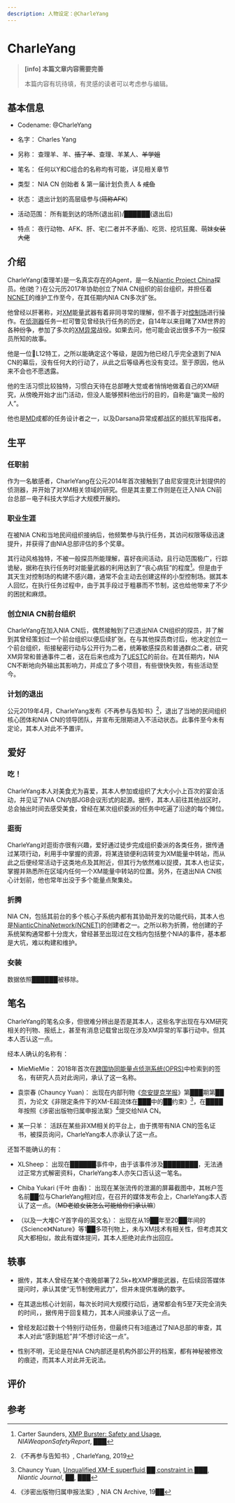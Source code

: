```yaml
---
description: 人物设定：@CharleYang
---
```


# CharleYang

> **[info] 本篇文章内容需要完善**
>
> 本篇内容有坑待填，有灵感的读者可以考虑参与编辑。

## 基本信息

- Codename: @CharleYang

- 名字： Charles Yang

- 另称： 查理羊、羊、~~插了羊~~、查理、羊某人、~~羊学姐~~

- 笔名： 任何以Y和C组合的名称均有可能，详见相关章节

- 类型： NIA CN 创始者 & 第一届计划负责人 & ~~咸鱼~~

- 状态： 退出计划的高层级参与(~~简称AFK~~)

- 活动范围： 所有能到达的场所(退出前)/██████(退出后)

- 特点： 夜行动物、AFK、肝、宅(二者并不矛盾)、吃货、挖坑狂魔、萌妹~~女装大佬~~

## 介绍

CharleYang(查理羊)是一名真实存在的Agent，是一名[Niantic Project China](/setting/entity/NIACN.md)探员。他(她？)在公元历2017年协助创立了NIA CN组织的前台组织，并担任着[NCNET](/setting/entity/NCNET.md)的维护工作至今，在其任期内NIA CN多次扩张。

他曾经以肝著称，对[XM](/setting/entity/XM.md)能量武器有着非同寻常的理解，但不善于对[控制场](/setting/entity/ControlField.md)进行操作。在[侦测器](/setting/entity/Scanner.md)任务一栏可瞥见曾经执行任务的历史，自14年以来目睹了XM世界的各种纷争，参加了多次的[XM异常](/setting/entity/XMAnomaly.md)战役。如果去问，他可能会说出很多不为一般探员所知的故事。

他是一位🎀L12特工，之所以能确定这个等级，是因为他已经几乎完全退到了NIA CN的幕后，没有任何大的行动了，从此之后等级再也没有变过。至于原因，他从来不会也不愿透露。

他的生活习惯比较独特，习惯白天待在总部睡大觉或者悄悄地做着自己的XM研究，从傍晚开始才出门活动，但没人能够预料他出行的目的，自称是“幽灵一般的人”。

他也是[MD](/setting/entity/MissionDay.md)成都的任务设计者之一，以及Darsana异常成都战区的抵抗军指挥者。

## 生平

### 任职前

作为一名敏感者，CharleYang在公元2014年首次接触到了由尼安提克计划提供的侦测器，并开始了对XM相关领域的研究。但是其主要工作则是在迁入NIA CN前台总部－电子科技大学后才大规模开展的。

### 职业生涯

在被NIA CN和当地民间组织接纳后，他频繁参与执行任务，其访问权限等级迅速提升，并获得了由NIA总部评估的多个奖章。

其行动风格独特，不被一般探员所能理解，喜好夜间活动，且行动范围极广，行踪诡秘，据称在执行任务时对能量武器的利用达到了“丧心病狂”的程度[^3]。但是由于其天生对控制场的构建不感兴趣，通常不会主动去创建这样的小型控制场。据其本人回忆，在执行任务过程中，由于其手段过于粗暴而不节制，这也给他带来了不少的困扰和麻烦。

### 创立NIA CN前台组织

CharleYang在加入NIA CN后，偶然接触到了已退出NIA CN组织的探员，并了解到其曾经策划过一个前台组织以便后续扩张。在与其他探员商讨后，他决定创立一个前台组织，衔接秘密行动与公开行为二者，统筹敏感探员和普通群众二者，研究XM异常和普通事件二者，这在后来也成为了[UESTC](/setting/entity/UESTC-Org.md)的前台。在其任期内，NIA CN不断地向外输出其影响力，并成立了多个项目，有些很快失败，有些活动至今。

### 计划的退出

公元2019年4月，CharleYang发布《不再参与告知书》[^4]，退出了当地的民间组织核心团体和NIA CN的领导团队，并宣布无限期进入不活动状态。此事件至今未有定论，其本人对此不予置评。

## 爱好

### 吃！

CharleYang本人对美食尤为喜爱，其本人参加或组织了大大小小上百次的宴会活动，并见证了NIA CN内部JGB会议形式的起源。据传，其本人前往其他战区时，总会抽出时间去感受美食，曾经在某次组织委派的任务中吃遍了沿途的每个摊位。

### 逛街

CharleYang对逛街亦很有兴趣，爱好通过徒步完成组织委派的各类任务，据传通过某项行动，利用手中掌握的资源，将某连锁便利店转变为XM能量中转站，而从此之后便经常活动于这类地点及其附近，但其行为依然难以捉摸，其本人也证实，掌握并熟悉所在区域内任何一个XM能量中转站的位置。另外，在退出NIA CN核心计划前，他也常年出没于多个能量点聚集处。

### 折腾

NIA CN，包括其前台的多个核心子系统内都有其协助开发的功能代码，其本人也是[NianticChinaNetwork(NCNET)](/setting/entity/NCNET.md)的创建者之一。之所以称为折腾，他创建的子系统架构通常都十分庞大，曾经甚至出现过在文档内包括整个NIA的事件，基本都是大坑，难以构建和维护。

### ~~女装~~

数据依照██████被移除。

## 笔名

CharleYang的笔名众多，但很难分辨出是否是其本人，这些名字出现在与XM研究相关的刊物、报纸上，甚至有消息记载曾出现在涉及XM异常的军事行动中。但其本人否认这一点。

经本人确认的名称有：

- MieMieMie： 2018年首次在[跨国协同能量点侦测系统(OPRS)](/setting/entity/OPRS.md)中检索到的签名，有研究人员对此询问，承认了这一名称。

- 袁崇春 (Chauncy Yuan)： 出现在内部刊物《[奈安提克学报](/setting/entity/NIAJournal.md)》第███期第██页，为论文《非限定条件下的XM-E超流体在███中的██约束》[^1]，在████年按照《涉密出版物归属申报法案》[^2]提交给NIA CN。

- 某一只羊： 活跃在某些非XM相关的平台上，由于携带有NIA CN的签名证书，被探员询问，CharleYang本人亦承认了这一点。

还暂不能确认的有：

- XLSheep： 出现在██████事件中，由于该事件涉及████████，无法通过正常方式解密资料，CharleYang本人亦矢口否认这一笔名。

- Chiba Yukari (千叶 由香)： 出现在某张流传的泄漏的屏幕截图中，其帐户签名前██位与CharleYang相对应，在召开的媒体发布会上，CharleYang本人否认了这一点。（~~MD老娘女装怎么可能给你们承认嘛~~）

- （以及一大堆C-Y首字母的英文名）： 出现在从19██年至20██年间的《Science》《Nature》等1██多项刊物上，未与XM技术有相关性，但考虑其文风大都相似，故此有媒体提问，其本人拒绝对此作出回应。

## 轶事

- 据传，其本人曾经在某个夜晚部署了2.5k+枚XMP爆能武器，在后续回答媒体提问时，承认其使“无节制使用武力”，但并未提供准确的数字。

- 在其退出核心计划前，每次长时间大规模行动后，通常都会有5至7天完全消失的时间，，据传用于回复精力，其本人间接承认了这一点。

- 曾经发起过数十个特别行动任务，但最终只有3组通过了NIA总部的审查，其本人对此“感到尴尬”并“不想讨论这一点”。

- 性别不明，无论是在NIA CN内部还是机构外部公开的档案，都有神秘被修改的痕迹，而其本人对此并无说法。

## 评价

## 参考

[^1]: Chauncy Yuan, [Unqualified XM-E superfluid ██ constraint in ███](), *Niantic Journal*, ██, ███  
[^2]: 《涉密出版物归属申报法案》, NIA CN Archive, 19██
[^3]: Carter Saunders, [XMP Burster: Safety and Usage](), *NIAWeaponSafetyReport*, ███
[^4]: 《不再参与告知书》, CharleYang, 2019
